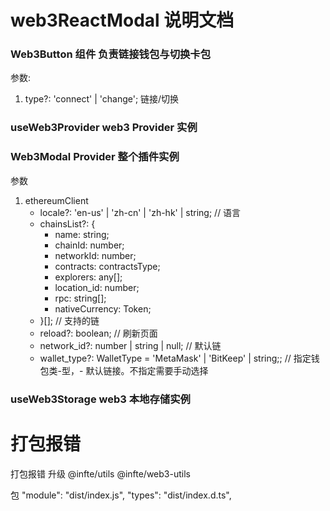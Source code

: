 # web3ReactModal 说明文档

<!-- ## Web3Button -->

### Web3Button 组件 负责链接钱包与切换卡包

参数:

1. type?: 'connect' | 'change'; 链接/切换

### useWeb3Provider web3 Provider 实例

### Web3Modal Provider 整个插件实例

参数

1. ethereumClient
   - locale?: 'en-us' | 'zh-cn' | 'zh-hk' | string; // 语言
   - chainsList?: {
     - name: string;
     - chainId: number;
     - networkId: number;
     - contracts: contractsType;
     - explorers: any[];
     - location_id: number;
     - rpc: string[];
     - nativeCurrency: Token;
   - }[]; // 支持的链
   - reload?: boolean; // 刷新页面
   - network_id?: number | string | null; // 默认链
   - wallet_type?: WalletType = 'MetaMask' | 'BitKeep' | string;; // 指定钱包类-型，- 默认链接。不指定需要手动选择

### useWeb3Storage web3 本地存储实例

# 打包报错

打包报错 升级 @infte/utils @infte/web3-utils

包
"module": "dist/index.js",
"types": "dist/index.d.ts",
